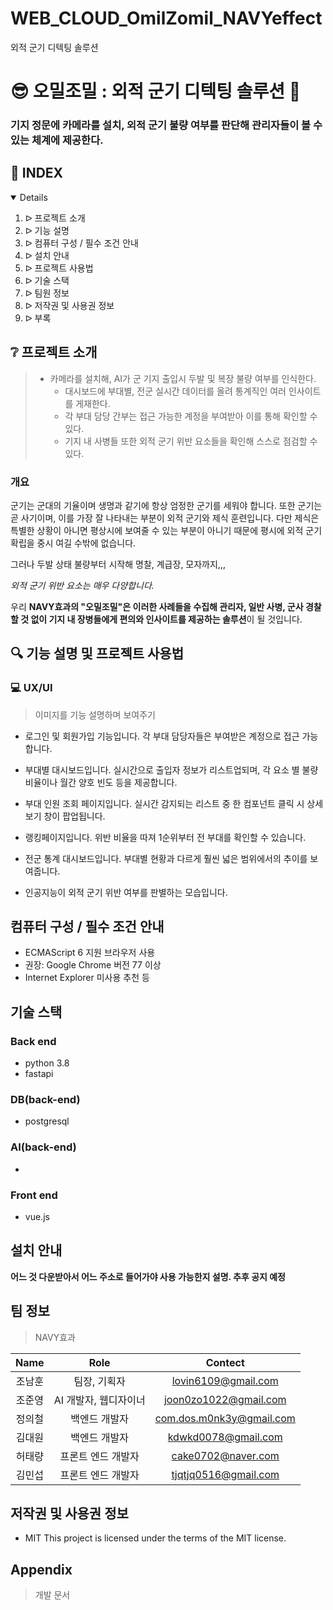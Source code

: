 # WEB_CLOUD_OmilZomil_NAVYeffect
외적 군기 디텍팅 솔루션
# :sunglasses: 오밀조밀 : 외적 군기 디텍팅 솔루션 :whale:

### 기지 정문에 카메라를 설치, 외적 군기 불량 여부를 판단해 관리자들이 볼 수 있는 체계에 제공한다.


## :pencil: INDEX
<details open="open">
  <ol>
    <li> ᐅ 프로젝트 소개</li> 
    <li> ᐅ 기능 설명</li>
    <li> ᐅ 컴퓨터 구성 / 필수 조건 안내</li>
    <li> ᐅ 설치 안내</li>
    <li> ᐅ 프로젝트 사용법</li>
    <li> ᐅ 기술 스택</li>
    <li> ᐅ 팀원 정보</li>
    <li> ᐅ 저작권 및 사용권 정보</li>
    <li> ᐅ 부록</li>
  </ol>
</details>

## :grey_question: 프로젝트 소개
> + 카메라를 설치해, AI가 군 기지 출입시 두발 및 복장 불량 여부를 인식한다.
>    + 대시보드에 부대별, 전군 실시간 데이터를 올려 통계직인 여러 인사이트를 게재한다.
>    + 각 부대 담당 간부는 접근 가능한 계정을 부여받아 이를 통해 확인할 수 있다.
>    + 기지 내 사병들 또한 외적 군기 위반 요소들을 확인해 스스로 점검할 수 있다.

### 개요
군기는 군대의 기율이며 생명과 같기에 항상 엄정한 군기를 세워야 합니다. 또한 군기는 곧 사기이며, 이를 가장 잘 나타내는 부분이 외적 군기와 제식 훈련입니다. 다만 제식은 특별한 상황이 아니면 평상시에 보여줄 수 있는 부분이 아니기 때문에 평시에 외적 군기 확립을 중시 여길 수밖에 없습니다.

그러나 두발 상태 불량부터 시작해 명찰, 계급장, 모자까지,,, 

 *외적 군기 위반 요소는 매우 다양합니다.*

우리 **NAVY효과의 "오밀조밀"은 이러한 사례들을 수집해 관리자, 일반 사병, 군사 경찰 할 것 없이 기지 내 장병들에게 편의와 인사이트를 제공하는 솔루션**이 될 것입니다.

## :mag: 기능 설명 및 프로젝트 사용법
### :computer: UX/UI
> 이미지를 기능 설명하며 보여주기
 + 로그인 및 회원가입 기능입니다. 각 부대 담당자들은 부여받은 계정으로 접근 가능합니다.
 + 부대별 대시보드입니다. 실시간으로 출입자 정보가 리스트업되며, 각 요소 별 불량 비율이나 월간 양호 빈도 등을 제공합니다.
 + 부대 인원 조회 페이지입니다. 실시간 감지되는 리스트 중 한 컴포넌트 클릭 시 상세보기 창이 팝업됩니다.
 + 랭킹페이지입니다. 위반 비율을 따져 1순위부터 전 부대를 확인할 수 있습니다.

 + 전군 통계 대시보드입니다. 부대별 현황과 다르게 훨씬 넓은 범위에서의 추이를 보여줍니다.
 + 인공지능이 외적 군기 위반 여부를 판별하는 모습입니다.

## 컴퓨터 구성 / 필수 조건 안내
 + ECMAScript 6 지원 브라우저 사용
 + 권장: Google Chrome 버전 77 이상
 + Internet Explorer 미사용 추천 등

## 기술 스택
### Back end
 + python 3.8
 + fastapi

### DB(back-end)
 + postgresql

### AI(back-end)
 + 

### Front end
 + vue.js

## 설치 안내
**어느 것 다운받아서 어느 주소로 들어가야 사용 가능한지 설명. 추후 공지 예정**

## 팀 정보
> NAVY효과

| Name | Role | Contect |   
|:---:|:---:|:---:| 
|조남훈| 팀장, 기획자 | lovin6109@gmail.com |   
|조준영| AI 개발자, 웹디자이너 | joon0zo1022@gmail.com |
|정의철| 백엔드 개발자 | com.dos.m0nk3y@gmail.com |
|김대원| 백엔드 개발자 | kdwkd0078@gmail.com |   
|허태량| 프론트 엔드 개발자 | cake0702@naver.com |   
|김민섭| 프론트 엔드 개발자 | tjqtjq0516@gmail.com |

## 저작권 및 사용권 정보
 + MIT
This project is licensed under the terms of the MIT license.

## Appendix
> 개발 문서 

